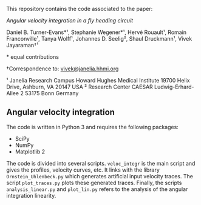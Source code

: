 This repository contains the code associated to the paper:

*Angular velocity integration in a fly heading circuit*

Daniel B. Turner-Evans\*¹, Stephanie Wegener\*¹, Hervé Rouault¹,
Romain Franconville¹, Tanya Wolff¹, Johannes D. Seelig², Shaul Druckmann¹,
Vivek Jayaraman†¹

\* equal contributions

†Correspondence to: vivek@janelia.hhmi.org

¹ Janelia Research Campus
Howard Hughes Medical Institute
19700 Helix Drive,
Ashburn, VA 20147
USA
² Research Center CAESAR
Ludwig-Erhard-Allee 2
53175 Bonn
Germany


Angular velocity integration
----------------------------

The code is written in Python 3 and requires the following packages:

* SciPy
* NumPy
* Matplotlib 2

The code is divided into several scripts.
`veloc_integr` is the main script and gives the profiles, velocity curves,
etc. It links with the library `Ornstein_Uhlenbeck.py` which generates
artificial input velocity traces.
The script `plot_traces.py` plots these generated traces. Finally, the scripts
`analysis_linear.py` and `plot_lin.py` refers to the analysis of the angular
integration linearity.

